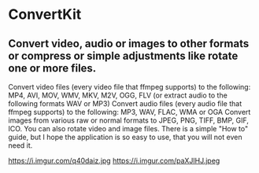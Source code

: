 # ConvertKit

## Convert video, audio or images to other formats or compress or simple adjustments like rotate one or more files.

Convert video files (every video file that ffmpeg supports) to the following: MP4, AVI, MOV, WMV, MKV, M2V, OGG, FLV (or extract audio to the following formats WAV or MP3)
Convert audio files (every audio file that ffmpeg supports) to the following: MP3, WAV, FLAC, WMA or OGA
Convert images from various raw or normal formats to JPEG, PNG, TIFF, BMP, GIF, ICO.
You can also rotate video and image files. There is a simple "How to" guide, but I hope the application is so easy to use, that you will not even need it.

https://i.imgur.com/q40daiz.jpg
https://i.imgur.com/paXJlHJ.jpeg